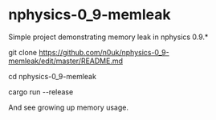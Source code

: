 # nphysics-0_9-memleak

Simple project demonstrating memory leak in nphysics 0.9.*

git clone https://github.com/n0uk/nphysics-0_9-memleak/edit/master/README.md

cd nphysics-0_9-memleak

cargo run --release

And see growing up memory usage.
